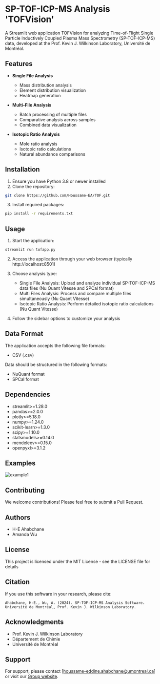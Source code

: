 # SP-TOF-ICP-MS Analysis 'TOFVision'

A Streamlit web application TOFVision for analyzing Time-of-Flight Single Particle Inductively Coupled Plasma Mass Spectrometry (SP-TOF-ICP-MS) data, developed at the Prof. Kevin J. Wilkinson Laboratory, Université de Montréal.


## Features

- **Single File Analysis**
  - Mass distribution analysis
  - Element distribution visualization
  - Heatmap generation

- **Multi-File Analysis**
  - Batch processing of multiple files
  - Comparative analysis across samples
  - Combined data visualization

- **Isotopic Ratio Analysis**
  - Mole ratio analysis
  - Isotopic ratio calculations
  - Natural abundance comparisons

## Installation

1. Ensure you have Python 3.8 or newer installed
2. Clone the repository:
```bash
git clone https://github.com/Houssame-EA/TOF.git
```

3. Install required packages:
```bash
pip install -r requirements.txt
```

## Usage

1. Start the application:
```bash
streamlit run tofapp.py
```

2. Access the application through your web browser (typically http://localhost:8501)

3. Choose analysis type:
   - Single File Analysis: Upload and analyze individual SP-TOF-ICP-MS data files (Nu Quant Vitesse and SPCal format)
   - Multi Files Analysis: Process and compare multiple files simultaneously (Nu Quant Vitesse)
   - Isotopic Ratio Analysis: Perform detailed isotopic ratio calculations (Nu Quant Vitesse)

4. Follow the sidebar options to customize your analysis

## Data Format

The application accepts the following file formats:
- CSV (.csv)

Data should be structured in the following formats:
- NuQuant format
- SPCal format

## Dependencies

- streamlit>=1.28.0
- pandas>=2.0.0
- plotly>=5.18.0
- numpy>=1.24.0
- scikit-learn>=1.3.0
- scipy>=1.10.0
- statsmodels>=0.14.0
- mendeleev>=0.15.0
- openpyxl>=3.1.2

## Examples

![example1](https://github.com/user-attachments/assets/d44c135b-4aa6-4e48-8c50-0ef930528103)


## Contributing

We welcome contributions! Please feel free to submit a Pull Request.

## Authors

- H-E Ahabchane
- Amanda Wu

## License

This project is licensed under the MIT License - see the LICENSE file for details

## Citation

If you use this software in your research, please cite:
```
Ahabchane, H-E., Wu, A. (2024). SP-TOF-ICP-MS Analysis Software. 
Université de Montréal, Prof. Kevin J. Wilkinson Laboratory.
```

## Acknowledgments

- Prof. Kevin J. Wilkinson Laboratory
- Département de Chimie
- Université de Montréal

## Support

For support, please contact [houssame-eddine.ahabchane@umontreal.ca] or visit our [Group website](https://kevinjwilkinson.openum.ca).
